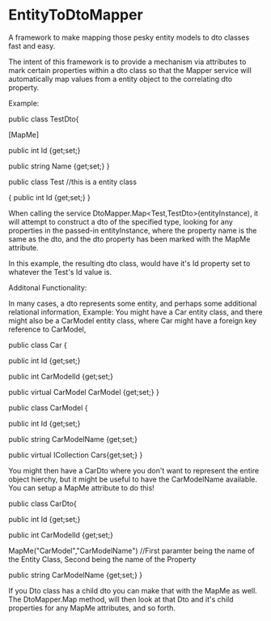 EntityToDtoMapper
=================

A framework to make mapping those pesky entity models to dto classes fast and easy.

The intent of this framework is to provide a mechanism via attributes to mark certain properties within a dto class so that the Mapper service will automatically map values from a entity object to the correlating dto property.

Example: 

public class TestDto{

  [MapMe]
  
  public int Id {get;set;}

  public string Name {get;set;}
}

public class Test //this is a entity class

{
  public int Id {get;set;}
}

When calling the service DtoMapper.Map<Test,TestDto>(entityInstance), it will attempt to construct a dto of the specified type, looking for any properties in the passed-in entityInstance, where the property name is the same as the dto, and the dto property has been marked with the MapMe attribute.

In this example, the resulting dto class, would have it's Id property set to whatever the Test's Id value is.

Additonal Functionality:

In many cases, a dto represents some entity, and perhaps some additional relational information, 
Example: You might have a Car entity class, and there might also be a CarModel entity class, where Car might have a foreign key reference to CarModel, 

public class Car {
 
  public int Id {get;set;}
  
  public int CarModelId {get;set;}
 
  public virtual CarModel CarModel {get;set;}
}

public class CarModel {
 
  public int Id {get;set;}
 
  public string CarModelName {get;set;}
 
  public virtual ICollection<Car> Cars{get;set;}
}

You might then have a CarDto where you don't want to represent the entire object hierchy, but it might be useful to have the CarModelName available. You can setup a MapMe attribute to do this!

public class CarDto{
  
  public int Id {get;set;}
  
  public int CarModelId {get;set;}
  
  MapMe("CarModel","CarModelName") //First paramter being the name of the Entity Class, Second being the name of the Property
  
  public string CarModelName {get;set;}
}


If you Dto class has a child dto you can make that with the MapMe as well. The DtoMapper.Map method, will then look at that Dto and it's child properties for any MapMe attributes, and so forth.






